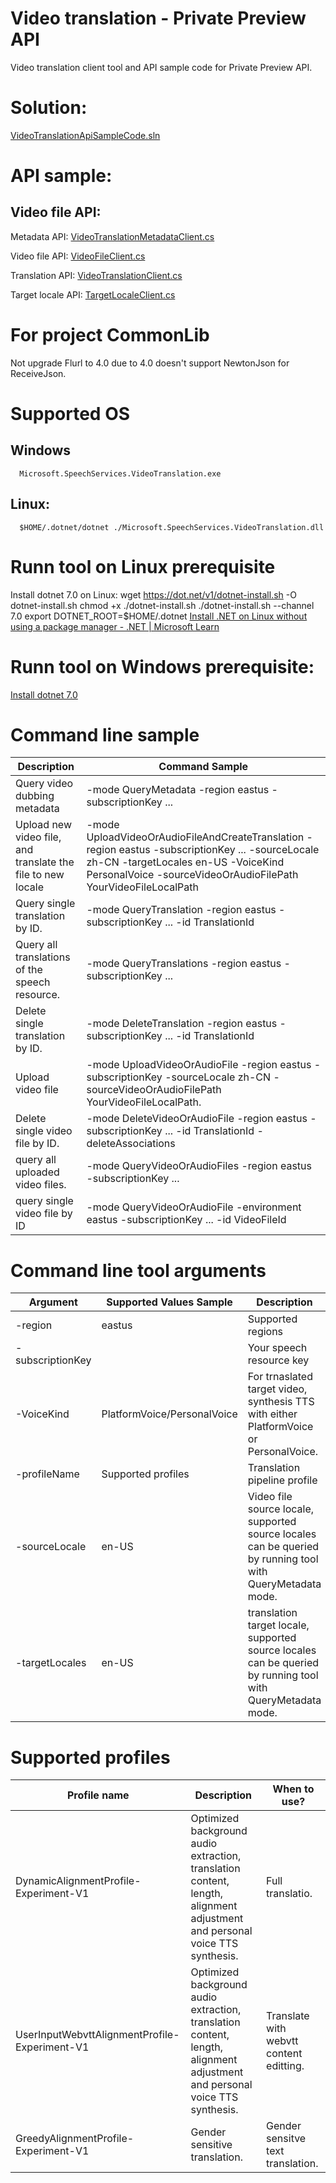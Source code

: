 # Video translation - Private Preview API

Video translation client tool and API sample code for Private Preview API.

# Solution:
   [VideoTranslationApiSampleCode.sln](VideoTranslationSample.Private.sln)


# API sample:

## Video file API:
   Metadata API: [VideoTranslationMetadataClient.cs](VideoTranslationLib.Private/HttpClient/VideoTranslationMetadataClient.cs)

   Video file API: [VideoFileClient.cs](VideoTranslationLib.Private/HttpClient/VideoFileClient.cs)

   Translation API: [VideoTranslationClient.cs](VideoTranslationLib.Private/HttpClient/VideoTranslationClient.cs)

   Target locale API: [TargetLocaleClient.cs](VideoTranslationLib.Private/HttpClient/TargetLocaleClient.cs)

# For project CommonLib
   Not upgrade Flurl to 4.0 due to 4.0 doesn't support NewtonJson for ReceiveJson.

# Supported OS
   ## Windows
      Microsoft.SpeechServices.VideoTranslation.exe
   ## Linux:
      $HOME/.dotnet/dotnet ./Microsoft.SpeechServices.VideoTranslation.dll

# Runn tool on Linux prerequisite
   Install dotnet 7.0 on Linux:
      wget https://dot.net/v1/dotnet-install.sh -O dotnet-install.sh
      chmod +x ./dotnet-install.sh
      ./dotnet-install.sh --channel 7.0
      export DOTNET_ROOT=$HOME/.dotnet
   [Install .NET on Linux without using a package manager - .NET | Microsoft Learn](https://learn.microsoft.com/en-us/dotnet/core/install/linux-scripted-manual#scripted-install)


# Runn tool on Windows prerequisite:
   [Install dotnet 7.0](https://dotnet.microsoft.com/en-us/download/dotnet/7.0)

# Command line sample
   | Description | Command Sample |
   | ------------ | -------------- |
   | Query video dubbing metadata | -mode QueryMetadata -region eastus -subscriptionKey ... |
   | Upload new video file, and translate the file to new locale | -mode UploadVideoOrAudioFileAndCreateTranslation -region eastus -subscriptionKey ... -sourceLocale zh-CN -targetLocales en-US -VoiceKind PersonalVoice -sourceVideoOrAudioFilePath YourVideoFileLocalPath |
   | Query single translation by ID. | -mode QueryTranslation -region eastus -subscriptionKey ... -id TranslationId |
   | Query all translations of the speech resource. | -mode QueryTranslations -region eastus -subscriptionKey ... |
   | Delete single translation by ID. | -mode DeleteTranslation -region eastus -subscriptionKey ... -id TranslationId |
   | Upload video file | -mode UploadVideoOrAudioFile -region eastus -subscriptionKey -sourceLocale zh-CN -sourceVideoOrAudioFilePath YourVideoFileLocalPath. |
   | Delete single video file by ID. |-mode DeleteVideoOrAudioFile -region eastus -subscriptionKey ... -id TranslationId -deleteAssociations |
   | query all uploaded video files. | -mode QueryVideoOrAudioFiles -region eastus -subscriptionKey ... |
   | query single video file by ID | -mode QueryVideoOrAudioFile -environment eastus -subscriptionKey ... -id VideoFileId |

# Command line tool arguments
   | Argument | Supported Values Sample | Description |
   | -------- | ---------------- | ----------- |
   | -region  | eastus | Supported regions |
   | -subscriptionKey | | Your speech resource key |
   | -VoiceKind | PlatformVoice/PersonalVoice | For trnaslated target video, synthesis TTS with either PlatformVoice or PersonalVoice. |
   | -profileName | Supported profiles | Translation pipeline profile |
   | -sourceLocale | en-US | Video file source locale, supported source locales can be queried by running tool with QueryMetadata mode. |
   | -targetLocales | en-US | translation target locale, supported source locales can be queried by running tool with QueryMetadata mode. |

# Supported profiles
   | Profile name | Description | When to use? |
   | ------------ | ----------- | ------------ |
   | DynamicAlignmentProfile-Experiment-V1  | Optimized background audio extraction, translation content, length, alignment adjustment and personal voice TTS synthesis. | Full translatio. |
   | UserInputWebvttAlignmentProfile-Experiment-V1 | Optimized background audio extraction, translation content, length, alignment adjustment and personal voice TTS synthesis. | Translate with webvtt content editting. |
   | GreedyAlignmentProfile-Experiment-V1 | Gender sensitive translation. | Gender sensitve text translation. |
